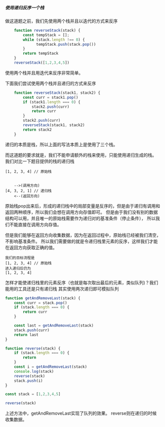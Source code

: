 ##### 使用递归反序一个栈

做这道题之前，我们先使用两个栈并且以迭代的方式来反序
```js
    function reverseStack(stack) {
        const tempStack = [];
        while (stack.length !== 0) {
              tempStack.push(stack.pop())
        }
        return tempStack
    }
    reverseStack([1,2,3,4,5])
```
使用两个栈并且用迭代来反序非常简单。

下面我们尝试使用两个栈并且递归的方式来反序
```js
    function reverseStack(stack1, stack2) {
        const curr = stack1.pop()
        if (stack1.length === 0) {
            stack2.push(curr)
            return curr
        }
        stack2.push(curr)
        reverseStack(stack1, stack2)
        return stack2
    }
```
递归的本质是栈，所以上面的写法本质上是使用了三个栈。


而这道题的要求就是，我们不能申请额外的栈来使用，只能使用递归生成的栈。
我们对比一下题目提供的栈的递归栈
```
[1, 2, 3, 4] // 原始栈


    -->(调用方向)
[4, 3, 2, 1] // 递归栈
    <--(返回方向)

```
原始栈pop出来后，形成的递归栈中的局部变量是反序的，但是由于递归有调用和返回两种顺序，所以我们会想在调用方向存值即可。
但是由于我们没有别的数据结构可以用，并且唯一的原始栈需要作为递归对的基准条件（停止条件）， 所以我们不能直接在调用方向存值。

但是我们能够在返回方向收集数据，因为在返回过程中，原始栈已经被我们清空，不影响基准条件。
所以我们需要做的就是令递归栈里元素的反序，这样我们才能在返回方向获取正确的值。
```
我们的目标流程是
[1, 2, 3, 4] // 原始栈
进入递归后仍为
[1, 2, 3, 4]
```
怎样才能使递归栈里的元素反序（也就是每次取出最后的元素，类似队列)？我们能用的工具还是只有递归栈
其实使用两次递归即可模拟队列
```js
function getAndRemoveLast(stack) {
    const curr = stack.pop()
    if (stack.length === 0) {
        return curr
    }

    const last = getAndRemoveLast(stack)
    stack.push(curr)
    return last
}

function reverse(stack) {
    if (stack.length === 0) {
        return
    }
    const i = getAndRemoveLast(stack)
    console.log(stack)
    reverse(stack)
    stack.push(i)
}

const stack = [1,2,3,4,5]

reverse(stack)

```
上述方法中，getAndRemoveLast实现了队列的效果。
reverse则在递归的时候收集数据。